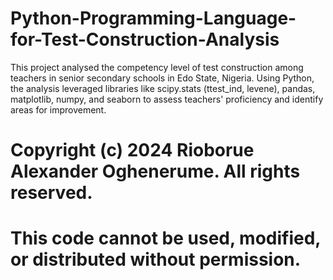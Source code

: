 # Python-Programming-Language-for-Test-Construction-Analysis
This project analysed the competency level of test construction among teachers in senior secondary schools in Edo State, Nigeria. Using Python, the analysis leveraged libraries like scipy.stats (ttest_ind, levene), pandas, matplotlib, numpy, and seaborn to assess teachers' proficiency and identify areas for improvement.
# Copyright (c) 2024 Rioborue Alexander Oghenerume. All rights reserved.
# This code cannot be used, modified, or distributed without permission.
